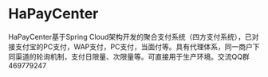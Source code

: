 # HaPayCenter
HaPayCenter基于Spring Cloud架构开发的聚合支付系统（四方支付系统），已对接支付宝的PC支付，WAP支付，PC支付，当面付等。具有代理体系，同一商户下同渠道的轮询机制，支付日限量、次限量等。可直接用于生产环境。交流QQ群469779247
